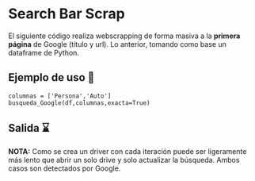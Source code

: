 # Search Bar Scrap
El siguiente código realiza webscrapping de forma masiva a la **primera página** de Google (título y url). Lo anterior, tomando como base un dataframe de Python. 

## Ejemplo de uso 📑
```
columnas = ['Persona','Auto']
busqueda_Google(df,columnas,exacta=True)
```

## Salida ⌛

**NOTA:** Como se crea un driver con cada iteración puede ser ligeramente más lento que abrir un solo drive y solo actualizar la búsqueda. Ambos casos son detectados por
Google. 
